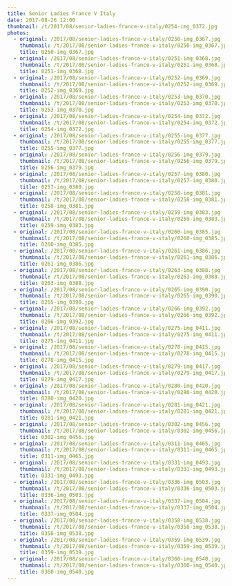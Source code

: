 ```yaml
---
title: Senior Ladies France V Italy
date: 2017-08-26 12:00
thumbnail: /t/2017/08/senior-ladies-france-v-italy/0254-img_0372.jpg
photos:
  - original: /2017/08/senior-ladies-france-v-italy/0250-img_0367.jpg
    thumbnail: /t/2017/08/senior-ladies-france-v-italy/0250-img_0367.jpg
    title: 0250-img_0367.jpg
  - original: /2017/08/senior-ladies-france-v-italy/0251-img_0368.jpg
    thumbnail: /t/2017/08/senior-ladies-france-v-italy/0251-img_0368.jpg
    title: 0251-img_0368.jpg
  - original: /2017/08/senior-ladies-france-v-italy/0252-img_0369.jpg
    thumbnail: /t/2017/08/senior-ladies-france-v-italy/0252-img_0369.jpg
    title: 0252-img_0369.jpg
  - original: /2017/08/senior-ladies-france-v-italy/0253-img_0370.jpg
    thumbnail: /t/2017/08/senior-ladies-france-v-italy/0253-img_0370.jpg
    title: 0253-img_0370.jpg
  - original: /2017/08/senior-ladies-france-v-italy/0254-img_0372.jpg
    thumbnail: /t/2017/08/senior-ladies-france-v-italy/0254-img_0372.jpg
    title: 0254-img_0372.jpg
  - original: /2017/08/senior-ladies-france-v-italy/0255-img_0377.jpg
    thumbnail: /t/2017/08/senior-ladies-france-v-italy/0255-img_0377.jpg
    title: 0255-img_0377.jpg
  - original: /2017/08/senior-ladies-france-v-italy/0256-img_0379.jpg
    thumbnail: /t/2017/08/senior-ladies-france-v-italy/0256-img_0379.jpg
    title: 0256-img_0379.jpg
  - original: /2017/08/senior-ladies-france-v-italy/0257-img_0380.jpg
    thumbnail: /t/2017/08/senior-ladies-france-v-italy/0257-img_0380.jpg
    title: 0257-img_0380.jpg
  - original: /2017/08/senior-ladies-france-v-italy/0258-img_0381.jpg
    thumbnail: /t/2017/08/senior-ladies-france-v-italy/0258-img_0381.jpg
    title: 0258-img_0381.jpg
  - original: /2017/08/senior-ladies-france-v-italy/0259-img_0383.jpg
    thumbnail: /t/2017/08/senior-ladies-france-v-italy/0259-img_0383.jpg
    title: 0259-img_0383.jpg
  - original: /2017/08/senior-ladies-france-v-italy/0260-img_0385.jpg
    thumbnail: /t/2017/08/senior-ladies-france-v-italy/0260-img_0385.jpg
    title: 0260-img_0385.jpg
  - original: /2017/08/senior-ladies-france-v-italy/0261-img_0386.jpg
    thumbnail: /t/2017/08/senior-ladies-france-v-italy/0261-img_0386.jpg
    title: 0261-img_0386.jpg
  - original: /2017/08/senior-ladies-france-v-italy/0263-img_0388.jpg
    thumbnail: /t/2017/08/senior-ladies-france-v-italy/0263-img_0388.jpg
    title: 0263-img_0388.jpg
  - original: /2017/08/senior-ladies-france-v-italy/0265-img_0390.jpg
    thumbnail: /t/2017/08/senior-ladies-france-v-italy/0265-img_0390.jpg
    title: 0265-img_0390.jpg
  - original: /2017/08/senior-ladies-france-v-italy/0266-img_0392.jpg
    thumbnail: /t/2017/08/senior-ladies-france-v-italy/0266-img_0392.jpg
    title: 0266-img_0392.jpg
  - original: /2017/08/senior-ladies-france-v-italy/0275-img_0411.jpg
    thumbnail: /t/2017/08/senior-ladies-france-v-italy/0275-img_0411.jpg
    title: 0275-img_0411.jpg
  - original: /2017/08/senior-ladies-france-v-italy/0278-img_0415.jpg
    thumbnail: /t/2017/08/senior-ladies-france-v-italy/0278-img_0415.jpg
    title: 0278-img_0415.jpg
  - original: /2017/08/senior-ladies-france-v-italy/0279-img_0417.jpg
    thumbnail: /t/2017/08/senior-ladies-france-v-italy/0279-img_0417.jpg
    title: 0279-img_0417.jpg
  - original: /2017/08/senior-ladies-france-v-italy/0280-img_0420.jpg
    thumbnail: /t/2017/08/senior-ladies-france-v-italy/0280-img_0420.jpg
    title: 0280-img_0420.jpg
  - original: /2017/08/senior-ladies-france-v-italy/0281-img_0421.jpg
    thumbnail: /t/2017/08/senior-ladies-france-v-italy/0281-img_0421.jpg
    title: 0281-img_0421.jpg
  - original: /2017/08/senior-ladies-france-v-italy/0302-img_0456.jpg
    thumbnail: /t/2017/08/senior-ladies-france-v-italy/0302-img_0456.jpg
    title: 0302-img_0456.jpg
  - original: /2017/08/senior-ladies-france-v-italy/0311-img_0465.jpg
    thumbnail: /t/2017/08/senior-ladies-france-v-italy/0311-img_0465.jpg
    title: 0311-img_0465.jpg
  - original: /2017/08/senior-ladies-france-v-italy/0331-img_0493.jpg
    thumbnail: /t/2017/08/senior-ladies-france-v-italy/0331-img_0493.jpg
    title: 0331-img_0493.jpg
  - original: /2017/08/senior-ladies-france-v-italy/0336-img_0503.jpg
    thumbnail: /t/2017/08/senior-ladies-france-v-italy/0336-img_0503.jpg
    title: 0336-img_0503.jpg
  - original: /2017/08/senior-ladies-france-v-italy/0337-img_0504.jpg
    thumbnail: /t/2017/08/senior-ladies-france-v-italy/0337-img_0504.jpg
    title: 0337-img_0504.jpg
  - original: /2017/08/senior-ladies-france-v-italy/0358-img_0538.jpg
    thumbnail: /t/2017/08/senior-ladies-france-v-italy/0358-img_0538.jpg
    title: 0358-img_0538.jpg
  - original: /2017/08/senior-ladies-france-v-italy/0359-img_0539.jpg
    thumbnail: /t/2017/08/senior-ladies-france-v-italy/0359-img_0539.jpg
    title: 0359-img_0539.jpg
  - original: /2017/08/senior-ladies-france-v-italy/0360-img_0540.jpg
    thumbnail: /t/2017/08/senior-ladies-france-v-italy/0360-img_0540.jpg
    title: 0360-img_0540.jpg
---
```

